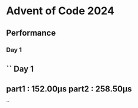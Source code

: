 # Advent of Code 2024

## Performance
### Day 1

``
Day 1
---------------
part1 : 152.00µs
part2 : 258.50µs
---------------
``